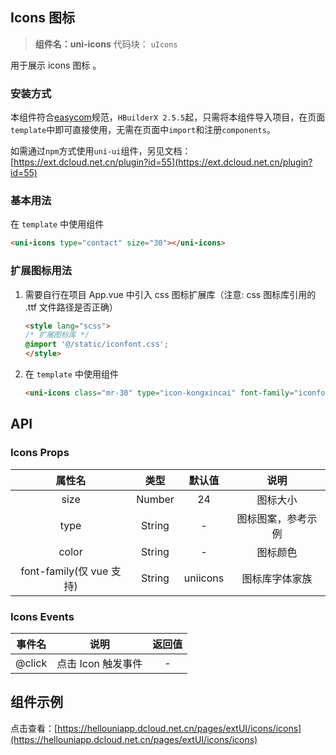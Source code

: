 

## Icons 图标
> **组件名：uni-icons**
> 代码块： `uIcons`


用于展示 icons 图标 。

### 安装方式

本组件符合[easycom](https://uniapp.dcloud.io/collocation/pages?id=easycom)规范，`HBuilderX 2.5.5`起，只需将本组件导入项目，在页面`template`中即可直接使用，无需在页面中`import`和注册`components`。

如需通过`npm`方式使用`uni-ui`组件，另见文档：[https://ext.dcloud.net.cn/plugin?id=55](https://ext.dcloud.net.cn/plugin?id=55)

### 基本用法

在 ``template`` 中使用组件

```html
<uni-icons type="contact" size="30"></uni-icons>
```

### 扩展图标用法

1. 需要自行在项目 App.vue 中引入 css 图标扩展库（注意: css 图标库引用的 .ttf 文件路径是否正确）
	
	```html
	<style lang="scss">
	/* 扩展图标库 */
	@import '@/static/iconfont.css';
	</style>
	```
2. 在 ``template`` 中使用组件

	```html
	<uni-icons class="mr-30" type="icon-kongxincai" font-family="iconfont" color="#007AFF" size="20"></uni-icons>
	```




## API

### Icons Props

|属性名	|类型		|默认值	|说明				|
|:-:	|:-:		|:-:	|:-:				|
|size	|Number		|24		|图标大小			|
|type	|String		|-		|图标图案，参考示例	|
|color	|String		|-		|图标颜色			|
|font-family(仅 vue 支持)	|String		|uniicons		|图标库字体家族			|


### Icons Events
|事件名	|说明			|返回值|
|:-:	|:-:			|:-:  |
|@click|点击 Icon 触发事件|-    |



## 组件示例

点击查看：[https://hellouniapp.dcloud.net.cn/pages/extUI/icons/icons](https://hellouniapp.dcloud.net.cn/pages/extUI/icons/icons)
